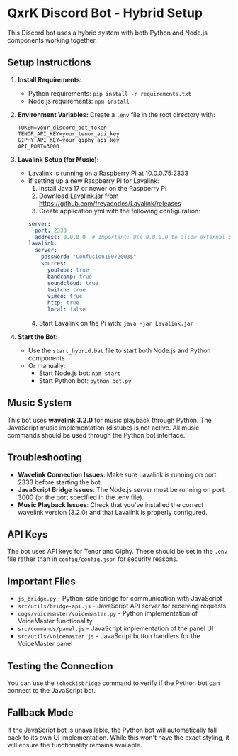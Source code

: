 # QxrK Discord Bot - Hybrid Setup

This Discord bot uses a hybrid system with both Python and Node.js components working together.

## Setup Instructions

1. **Install Requirements:**
   - Python requirements: `pip install -r requirements.txt`
   - Node.js requirements: `npm install`

2. **Environment Variables:**
   Create a `.env` file in the root directory with:
   ```
   TOKEN=your_discord_bot_token
   TENOR_API_KEY=your_tenor_api_key
   GIPHY_API_KEY=your_giphy_api_key
   API_PORT=3000
   ```

3. **Lavalink Setup (for Music):**
   - Lavalink is running on a Raspberry Pi at 10.0.0.75:2333
   - If setting up a new Raspberry Pi for Lavalink:
     1. Install Java 17 or newer on the Raspberry Pi
     2. Download Lavalink.jar from https://github.com/freyacodes/Lavalink/releases
     3. Create application.yml with the following configuration:
       ```yaml
       server:
         port: 2333
         address: 0.0.0.0  # Important: Use 0.0.0.0 to allow external connections
       lavalink:
         server:
           password: "Confusion10072003$"
           sources:
             youtube: true
             bandcamp: true
             soundcloud: true
             twitch: true
             vimeo: true
             http: true
             local: false
       ```
     4. Start Lavalink on the Pi with: `java -jar Lavalink.jar`

4. **Start the Bot:**
   - Use the `start_hybrid.bat` file to start both Node.js and Python components
   - Or manually:
     - Start Node.js bot: `npm start`
     - Start Python bot: `python bot.py`

## Music System

This bot uses **wavelink 3.2.0** for music playback through Python. The JavaScript music implementation (distube) is not active. All music commands should be used through the Python bot interface.

## Troubleshooting

- **Wavelink Connection Issues**: Make sure Lavalink is running on port 2333 before starting the bot.
- **JavaScript Bridge Issues**: The Node.js server must be running on port 3000 (or the port specified in the .env file).
- **Music Playback Issues**: Check that you've installed the correct wavelink version (3.2.0) and that Lavalink is properly configured.

## API Keys

The bot uses API keys for Tenor and Giphy. These should be set in the `.env` file rather than in `config/config.json` for security reasons.

## Important Files

- `js_bridge.py` - Python-side bridge for communication with JavaScript
- `src/utils/bridge-api.js` - JavaScript API server for receiving requests
- `cogs/voicemaster/voicemaster.py` - Python implementation of VoiceMaster functionality
- `src/commands/panel.js` - JavaScript implementation of the panel UI
- `src/utils/voicemaster.js` - JavaScript button handlers for the VoiceMaster panel

## Testing the Connection

You can use the `!checkjsbridge` command to verify if the Python bot can connect to the JavaScript bot.

## Fallback Mode

If the JavaScript bot is unavailable, the Python bot will automatically fall back to its own UI implementation. While this won't have the exact styling, it will ensure the functionality remains available. 